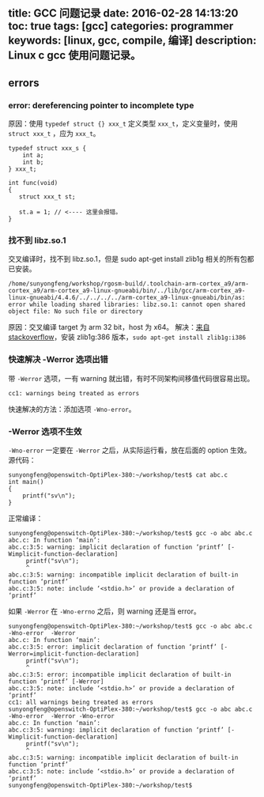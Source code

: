 title: GCC 问题记录
date: 2016-02-28 14:13:20
toc: true
tags: [gcc]
categories: programmer
keywords: [linux, gcc, compile, 编译]
description: Linux c gcc 使用问题记录。
---

## errors

### error: dereferencing pointer to incomplete type
原因：使用 `typedef struct {} xxx_t` 定义类型 `xxx_t`，定义变量时，使用 `struct xxx_t` ，应为 `xxx_t`。

```
typedef struct xxx_s {
    int a;
    int b;
} xxx_t;

int func(void)
{
   struct xxx_t st;
   
   st.a = 1; // <---- 这里会报错。
}
```

### 找不到 libz.so.1

交叉编译时，找不到 libz.so.1，但是 sudo apt-get install zlib1g 相关的所有包都已安装。

```
/home/sunyongfeng/workshop/rgosm-build/.toolchain-arm-cortex_a9/arm-cortex_a9/arm-cortex_a9-linux-gnueabi/bin/../lib/gcc/arm-cortex_a9-linux-gnueabi/4.4.6/../../../../arm-cortex_a9-linux-gnueabi/bin/as: error while loading shared libraries: libz.so.1: cannot open shared object file: No such file or directory
```

原因：交叉编译 target 为 arm 32 bit，host 为 x64。
解决：[来自 stackoverflow](http://stackoverflow.com/questions/21256866/libz-so-1-cannot-open-shared-object-file)，安装 zlib1g:386 版本，`sudo apt-get install zlib1g:i386`

### 快速解决 -Werror 选项出错
带 `-Werror` 选项，一有 warning 就出错，有时不同架构间移值代码很容易出现。
```
cc1: warnings being treated as errors
```
快速解决的方法：添加选项 `-Wno-error`。

### -Werror 选项不生效
`-Wno-error` 一定要在 `-Werror` 之后，从实际运行看，放在后面的 option 生效。
源代码：
```
sunyongfeng@openswitch-OptiPlex-380:~/workshop/test$ cat abc.c
int main()
{
    printf("sv\n");
}
```
正常编译：
```
sunyongfeng@openswitch-OptiPlex-380:~/workshop/test$ gcc -o abc abc.c
abc.c: In function ‘main’:
abc.c:3:5: warning: implicit declaration of function ‘printf’ [-Wimplicit-function-declaration]
     printf("sv\n");
     ^
abc.c:3:5: warning: incompatible implicit declaration of built-in function ‘printf’
abc.c:3:5: note: include ‘<stdio.h>’ or provide a declaration of ‘printf’
```
如果 `-Werror` 在 `-Wno-errno` 之后，则 warning 还是当 error。
```
sunyongfeng@openswitch-OptiPlex-380:~/workshop/test$ gcc -o abc abc.c -Wno-error  -Werror
abc.c: In function ‘main’:
abc.c:3:5: error: implicit declaration of function ‘printf’ [-Werror=implicit-function-declaration]
     printf("sv\n");
     ^
abc.c:3:5: error: incompatible implicit declaration of built-in function ‘printf’ [-Werror]
abc.c:3:5: note: include ‘<stdio.h>’ or provide a declaration of ‘printf’
cc1: all warnings being treated as errors
sunyongfeng@openswitch-OptiPlex-380:~/workshop/test$ gcc -o abc abc.c -Wno-error  -Werror -Wno-error
abc.c: In function ‘main’:
abc.c:3:5: warning: implicit declaration of function ‘printf’ [-Wimplicit-function-declaration]
     printf("sv\n");
     ^
abc.c:3:5: warning: incompatible implicit declaration of built-in function ‘printf’
abc.c:3:5: note: include ‘<stdio.h>’ or provide a declaration of ‘printf’
sunyongfeng@openswitch-OptiPlex-380:~/workshop/test$ 
```

